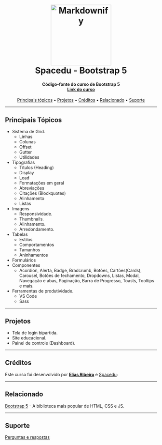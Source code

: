 
<h1 align="center">
  <br>
  <a href="http://www.amitmerchant.com/electron-markdownify"><img src="https://getbootstrap.com/docs/5.0/assets/brand/bootstrap-logo.svg" alt="Markdownify" width="200"></a>
  <br>
  Spacedu - Bootstrap 5
  <br>
</h1>


<h4 align="center">Código-fonte do curso de Bootstrap 5
    <br>
<a href="https://www.udemy.com/course/bootstrap-5-curso-completo-3-projetos/" target="_blank">Link do curso</a></h4>

<p align="center">
  <a href="#principais-tópicos">Principais tópicos</a> •
  <a href="#projetos">Projetos</a> •
  <a href="#créditos">Créditos</a> •
  <a href="#créditos">Relacionado</a>  •
  <a href="#créditos">Suporte</a> 
  
<p>

* ****
## Principais Tópicos

* Sistema de Grid.
  - Linhas
  - Colunas
  - Offset
  - Gutter
  - Utilidades
* Tipografias
  - Títulos (Heading)
  - Display
  - Lead
  - Formatações em geral
  - Abreviações
  - Citações (Blockquotes)
  - Alinhamento
  - Listas
* Imagens
  - Responsividade.
  - Thumbnails.
  - Alinhamento.
  - Arredondamento.
* Tabelas
  - Estilos
  - Comportamentos
  - Tamanhos
  - Aninhamentos
* Formulários
* Componentes
  * Acordion, Alerta, Badge, Bradcrumb, Botões, Cartões(Cards), Carousel, Botões de fechamento, Dropdowns, Listas, Modal, Navegação e abas, Paginação, Barra de Progresso, Toasts, Tooltips e mais.
* Ferramentas de produtividade.
  - VS Code
  - Sass
* ****
## Projetos

* Tela de login bipartida.
* Site educacional.
* Painel de controle (Dashboard).

* ****
## Créditos

Este curso foi desenvolvido por <b>[Elias Ribeiro](https://github.com/eliasribeiro)</b> e [Spacedu](https://www.spacedu.com.br/):

* ****
## Relacionado

[Bootstrap 5](https://getbootstrap.com/) - A biblioteca mais popular de HTML, CSS e JS.
* ****
## Suporte

[Perguntas e respostas](https://www.udemy.com/course/bootstrap-5-curso-completo-3-projetos/)


